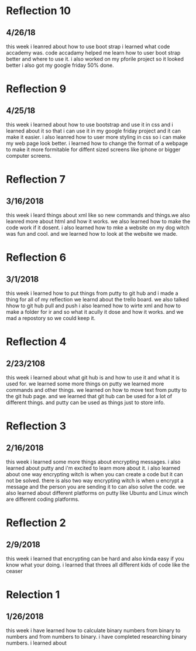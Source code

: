 # Reflection 10
## 4/26/18
  this week i leanred about how to use boot strap i learned what code accademy was. code accadamy helped me learn how to user boot strap better and where to use it. i also worked on 
my pforile project so it looked better i also got my google friday 50% done.


# Reflection 9
## 4/25/18
  this week i learned about how to use bootstrap and use it in css and i learned about it so that i can use it in my google friday project and it can make it easier. i also leanred how 
 to user more styling in css so i can make my web page look better. i learned how to change the format of a webpage to make it more formitable for diffent sized screens like iphone or bigger
 computer screens.

# Reflection 7
## 3/16/2018
 this week i leard things about xml like so new commands and things.we also leanred more about html and how it works. we also learned how to make the code work if it dosent.
 i also learned how to mke a website on my dog witch was fun and cool. and we learned how to look at the website we made.




# Reflection 6
## 3/1/2018
 this week i learned how to put things from putty to git hub and i made a thing for all of my reflection we learnd about the trello board. we also talked hhow to git hub pull and push
i also learned how to wirte xml and how to make a folder for ir and so what it acully it dose and how it works. and we mad a repostory so we could keep it.


# Reflection 4
## 2/23/2108
 this week i learned about what git hub is and how to use it and what it is used for. we learned some more things on
 putty we learned more commands and other things. we learned on how to move text from putty to the git hub page. and
 we learned that git hub can be used for a lot of different things. and putty can be used as things just to store info.



# Reflection 3
## 2/16/2018
 this week i learned some more things about encrypting messages. i also learned about putty and i'm excited to learn more
 about it. i also learned about one way encrypting witch is when you can create a code but it can not be solved. there is
 also two way encrypting witch is when u encrypt a message and the person you are sending it to can also solve the code.
 we also learned about different platforms on putty like Ubuntu and Linux winch are different coding platforms.



# Reflection 2
## 2/9/2018
this week i learned that encrypting can be hard and also kinda easy if you know what your doing. i learned that threes all different kids of code like the ceaser



# Relection 1
## 1/26/2018
 this week i have learned how to calculate binary numbers from binary to numbers and from numbers to binary. i have completed researching binary numbers. i learned about



